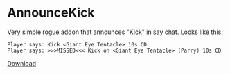 # AnnounceKick

Very simple rogue addon that announces "Kick" in say chat.
Looks like this:

	Player says: Kick <Giant Eye Tentacle> 10s CD
	Player says: >>>MISSED<<< Kick on <Giant Eye Tentacle> (Parry) 10s CD

[Download](https://github.com/EinBaum/AnnounceKick/releases)
